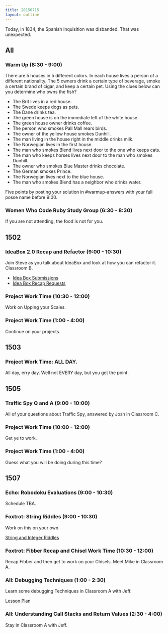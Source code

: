 ```yaml
---
title: 20150715
layout: outline
---
```


Today, in 1834, the Spanish Inquisition was disbanded. That was unexpected.

## All

### Warm Up (8:30 - 9:00)

There are 5 houses in 5 different colors. In each house lives a person of a different nationality. The 5 owners drink a certain type of beverage, smoke a certain brand of cigar, and keep a certain pet. Using the clues below can you determine who owns the fish?

* The Brit lives in a red house.
* The Swede keeps dogs as pets.
* The Dane drinks tea.
* The green house is on the immediate left of the white house.
* The green house owner drinks coffee.
* The person who smokes Pall Mall rears birds.
* The owner of the yellow house smokes Dunhill.
* The man living in the house right in the middle drinks milk.
* The Norwegian lives in the first house.
* The man who smokes Blend lives next door to the one who keeps cats.
* The man who keeps horses lives next door to the man who smokes Dunhill.
* The owner who smokes Blue Master drinks chocolate.
* The German smokes Prince.
* The Norwegian lives next to the blue house.
* The man who smokes Blend has a neighbor who drinks water.

Five points by posting your solution in #warmup-answers with your full posse name before 9:00.

### Women Who Code Ruby Study Group (6:30 - 8:30)

If you are not attending, the food is not for you.

## 1502

### IdeaBox 2.0 Recap and Refactor (9:00 - 10:30)

Join Steve as you talk about IdeaBox and look at how you can refactor it. Classroom B.

* [Idea Box Submissions](https://etherpad.mozilla.org/ideabox-submissions)
* [Idea Box Recap Requests](https://etherpad.mozilla.org/ideabox-recap)

### Project Work Time (10:30 - 12:00)

Work on Upping your Scales.

### Project Work Time (1:00 - 4:00)

Continue on your projects.


## 1503

### Project Work Time: ALL DAY.

All day, erry day. Well not EVERY day, but you get the point.


## 1505

### Traffic Spy Q and A (9:00 - 10:00)

All of your questions about Traffic Spy, answered by Josh in Classroom C.

### Project Work Time (10:00 - 12:00)

Get ye to work.

### Project Work Time (1:00 - 4:00)

Guess what you will be doing during this time?


## 1507

### Echo: Robodoku Evaluations (9:00 - 10:30)

Schedule TBA.

### Foxtrot: String Riddles (9:00 - 10:30)

Work on this on your own.

[String and Integer Riddles](https://github.com/turingschool/challenges/blob/master/string-and-integer-riddles.markdown)

### Foxtrot: Fibber Recap and Chisel Work Time (10:30 - 12:00)

Recap Fibber and then get to work on your Chisels. Meet Mike in Classroom A.

### All: Debugging Techniques (1:00 - 2:30)

Learn some debugging Techniques in Classroom A with Jeff.

[Lesson Plan](https://github.com/turingschool/lesson_plans/blob/master/ruby_01-object_oriented_programming_with_ruby/frames_call_stacks_and_exceptions.markdown)

### All: Understanding Call Stacks and Return Values (2:30 - 4:00)

Stay in Classroom A with Jeff.


